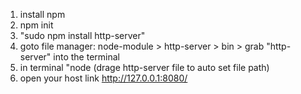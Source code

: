 <!-- How to setup node server easy way -->
1. install npm
2. npm init
3. "sudo npm install http-server"
4. goto file manager: node-module > http-server > bin > grab "http-server" into the terminal
5. in terminal "node (drage http-server file to auto set file path)
6. open your host link http://127.0.0.1:8080/